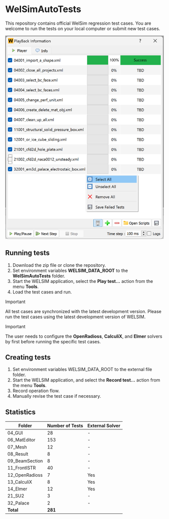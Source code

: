 # WelSimAutoTests
This repository contains official WelSim regression test cases. You are welcome to run the tests on your local computer or submit new test cases.

![WELSIM regression GUI](https://github.com/WelSimLLC/WelSimAutoTests/blob/main/98_Gallery/welsim_regression_system_playback_ui_clean.png)

## Running tests
1. Download the zip file or clone the repository.
2. Set environment variables **WELSIM_DATA_ROOT** to the **WelSimAutoTests** folder.
3. Start the WELSIM application, select the **Play test...** action from the menu **Tools**.
4. Load the test cases and run.

> [!IMPORTANT]
> All test cases are synchronized with the latest development version. Please run the test cases using the latest development version of WELSIM. 

> [!IMPORTANT]
> The user needs to configure the **OpenRadioss**, **CalculiX**, and **Elmer** solvers by first before running the specific test cases. 


## Creating tests
1. Set environment variables WELSIM_DATA_ROOT to the external file folder.
2. Start the WELSIM application, and select the **Record test...** action from the menu **Tools**.
3. Record operation flow.
4. Manually revise the test case if necessary. 



## Statistics
| **Folder** | **Number of Tests** | **External Solver** |
|------------|---------------------|-----------|
| 04_GUI | 28 | -  |
| 06_MatEditor | 153 | -  |
| 07_Mesh | 12 | -  |
| 08_Result | 8 | -  |
| 09_BeamSection | 8 | -  |
| 11_FrontISTR | 40 | -  |
| 12_OpenRadioss | 7 | Yes |
| 13_CalculiX | 8 | Yes |
| 14_Elmer | 12 | Yes |
| 21_SU2 | 3 | - |
| 32_Palace | 2 | - |
| **Total** | **281** |

